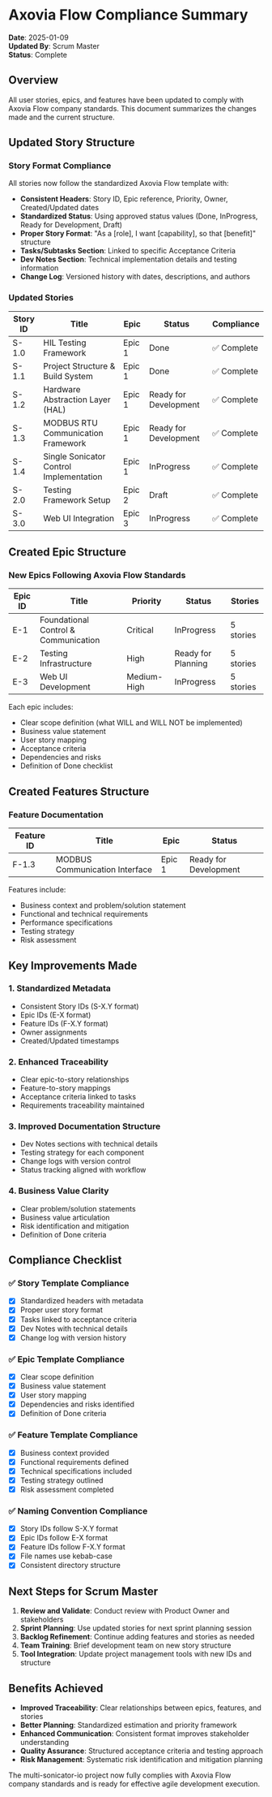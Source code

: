 # Axovia Flow Compliance Summary

**Date**: 2025-01-09  
**Updated By**: Scrum Master  
**Status**: Complete  

## Overview

All user stories, epics, and features have been updated to comply with Axovia Flow company standards. This document summarizes the changes made and the current structure.

## Updated Story Structure

### Story Format Compliance

All stories now follow the standardized Axovia Flow template with:

- **Consistent Headers**: Story ID, Epic reference, Priority, Owner, Created/Updated dates
- **Standardized Status**: Using approved status values (Done, InProgress, Ready for Development, Draft)
- **Proper Story Format**: "As a [role], I want [capability], so that [benefit]" structure
- **Tasks/Subtasks Section**: Linked to specific Acceptance Criteria
- **Dev Notes Section**: Technical implementation details and testing information
- **Change Log**: Versioned history with dates, descriptions, and authors

### Updated Stories

| Story ID | Title | Epic | Status | Compliance |
|----------|-------|------|--------|------------|
| S-1.0 | HIL Testing Framework | Epic 1 | Done | ✅ Complete |
| S-1.1 | Project Structure & Build System | Epic 1 | Done | ✅ Complete |
| S-1.2 | Hardware Abstraction Layer (HAL) | Epic 1 | Ready for Development | ✅ Complete |
| S-1.3 | MODBUS RTU Communication Framework | Epic 1 | Ready for Development | ✅ Complete |
| S-1.4 | Single Sonicator Control Implementation | Epic 1 | InProgress | ✅ Complete |
| S-2.0 | Testing Framework Setup | Epic 2 | Draft | ✅ Complete |
| S-3.0 | Web UI Integration | Epic 3 | InProgress | ✅ Complete |

## Created Epic Structure

### New Epics Following Axovia Flow Standards

| Epic ID | Title | Priority | Status | Stories |
|---------|-------|----------|--------|---------|
| E-1 | Foundational Control & Communication | Critical | InProgress | 5 stories |
| E-2 | Testing Infrastructure | High | Ready for Planning | 5 stories |
| E-3 | Web UI Development | Medium-High | InProgress | 5 stories |

Each epic includes:
- Clear scope definition (what WILL and WILL NOT be implemented)
- Business value statement
- User story mapping
- Acceptance criteria
- Dependencies and risks
- Definition of Done checklist

## Created Features Structure

### Feature Documentation

| Feature ID | Title | Epic | Status |
|------------|-------|------|--------|
| F-1.3 | MODBUS Communication Interface | Epic 1 | Ready for Development |

Features include:
- Business context and problem/solution statement
- Functional and technical requirements
- Performance specifications
- Testing strategy
- Risk assessment

## Key Improvements Made

### 1. Standardized Metadata
- Consistent Story IDs (S-X.Y format)
- Epic IDs (E-X format)
- Feature IDs (F-X.Y format)
- Owner assignments
- Created/Updated timestamps

### 2. Enhanced Traceability
- Clear epic-to-story relationships
- Feature-to-story mappings
- Acceptance criteria linked to tasks
- Requirements traceability maintained

### 3. Improved Documentation Structure
- Dev Notes sections with technical details
- Testing strategy for each component
- Change logs with version control
- Status tracking aligned with workflow

### 4. Business Value Clarity
- Clear problem/solution statements
- Business value articulation
- Risk identification and mitigation
- Definition of Done criteria

## Compliance Checklist

### ✅ Story Template Compliance
- [x] Standardized headers with metadata
- [x] Proper user story format
- [x] Tasks linked to acceptance criteria
- [x] Dev Notes with technical details
- [x] Change log with version history

### ✅ Epic Template Compliance
- [x] Clear scope definition
- [x] Business value statement
- [x] User story mapping
- [x] Dependencies and risks identified
- [x] Definition of Done criteria

### ✅ Feature Template Compliance
- [x] Business context provided
- [x] Functional requirements defined
- [x] Technical specifications included
- [x] Testing strategy outlined
- [x] Risk assessment completed

### ✅ Naming Convention Compliance
- [x] Story IDs follow S-X.Y format
- [x] Epic IDs follow E-X format
- [x] Feature IDs follow F-X.Y format
- [x] File names use kebab-case
- [x] Consistent directory structure

## Next Steps for Scrum Master

1. **Review and Validate**: Conduct review with Product Owner and stakeholders
2. **Sprint Planning**: Use updated stories for next sprint planning session
3. **Backlog Refinement**: Continue adding features and stories as needed
4. **Team Training**: Brief development team on new story structure
5. **Tool Integration**: Update project management tools with new IDs and structure

## Benefits Achieved

- **Improved Traceability**: Clear relationships between epics, features, and stories
- **Better Planning**: Standardized estimation and priority framework
- **Enhanced Communication**: Consistent format improves stakeholder understanding
- **Quality Assurance**: Structured acceptance criteria and testing approach
- **Risk Management**: Systematic risk identification and mitigation planning

The multi-sonicator-io project now fully complies with Axovia Flow company standards and is ready for effective agile development execution.
